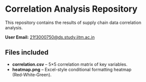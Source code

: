 # Correlation Analysis Repository

This repository contains the results of supply chain data correlation analysis.

**User Email:** 21f3000750@ds.study.iitm.ac.in

## Files included

- **correlation.csv** – 5×5 correlation matrix of key variables.
- **heatmap.png** – Excel-style conditional formatting heatmap (Red‑White‑Green).
